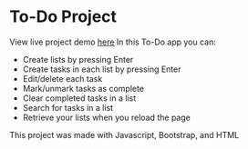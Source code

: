 # To-Do Project
  View live project demo [here](https://chrisguenther333.github.io/to-do-project/)
In this To-Do app you can:
- Create lists by pressing Enter
- Create tasks in each list by pressing Enter
- Edit/delete each task
- Mark/unmark tasks as complete
- Clear completed tasks in a list
- Search for tasks in a list
- Retrieve your lists when you reload the page

This project was made with Javascript, Bootstrap, and HTML